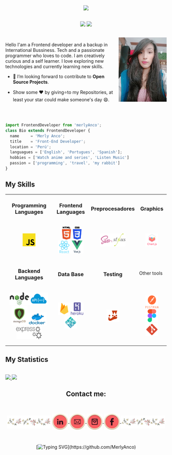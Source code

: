 <div align="center">
  <img src="./img/Banner Mer.gif"><br/>
<br/>

  ![](https://komarev.com/ghpvc/?username=MerlyAnco&color=ff69b4)
    <img src="https://img.shields.io/badge/Languages-English%20%26%20Portugués-ff69b4" />
</div>
<br/>

<img align='right' src="./img/foto.jpg" width="150" height="200">

Hello I'am a Frontend developer and a backup in International Bussiness. Tech and a passionate programmer who loves to code. I am creatively curious and a self learner. I love exploring new technologies and currently learning new skills.  <br> 

- 💬 I’m looking forward to contribute to **Open Source Projects**.

-  Show some ❤ by giving⭐to my Repositories, at least your star could make someone's day 😄.

<br><br>

```js
import FrontendDeveloper from 'merlyAnco';
class Bio extends FrontendDeveloper {
  name     = 'Merly Anco';
  title    = 'Front-End Developer';
  location = 'Perú';
  languagues = ['English', 'Portugues', 'Spanish'];
  hobbies = ['Watch anime and series', 'Listen Music']
  passion = ['programming', 'travel', 'my rabbit']
}
```
## My Skills

<div>

| | | | |
|--|--|--|--|
|<h3 align="center">Programming Languages</h3>|<h3 align="center">Frontend Languages</h3>|<h3 align="center">Preprocesadores</h3>|<h3 align="center">Graphics</h3>|
|<p align="center"><img title='Javascript' src='img/javascript.png' alt="javascript" width="40" height="40"/></a></p>|<p align="center"><a href="https://www.w3.org/html/" target="_blank" rel="noreferrer"><img title='Html5' src="img/html5.png"  alt="html5" width="40" height="40"/></a><a href="https://lenguajecss.com/css/" target="_blank" rel="noreferrer"><img title='Css3' src="img/css3.png"  alt="css3" width="27" height="40"/></a><a href="https://reactjs.org/" target="_blank" rel="noreferrer"><img title='react' src="img/react.svg    "  alt="react" width="40" height="40"/></a><a href="https://vuejs.org/" target="_blank" rel="noreferrer"><img title='vue' src="img/vue.svg"  alt="vue" width="40" height="40"/></a></p> |<p align=center><a href="https://sass-lang.com/" target="_blank" rel="noreferrer"><img title='sass' src="img/sass.svg"  alt="sass" width="40" height="40"/></a><a href="https://github.com/stylus/stylus" target="_blank" rel="noreferrer"><img title='stylus' src="img/stylus.png"  alt="stylus" width="40" height="40"/></a></p>|<p align="center"><a href="https://www.chartjs.org/" target="_blank" rel="noreferrer"><img title='chartjs' src="img/chart.svg"  alt="chartjs" width="40" height="40"/></a></p>|
|<h3 align="center">Backend Languages</h3>|<h3 align="center">Data Base</h3>|<h3 align="center">Testing</h3>|Other tools|
|<p align="center"><a href="https://nodejs.org/en/" target="_blank" rel="noreferrer"><img title='nodejs' src='img/node.png' alt="nodejs" width="60" height="40"/></a><a href="https://www.redhat.com/es/topics/api/what-is-a-rest-api" target="_blank" rel="noreferrer"><img title='api_rest' src='img/api_rest.png' alt="api_rest" width="60" height="40"/></a><a href="https://www.mongodb.org/html/" target="_blank" rel="noreferrer"><img title='mongodb' src='img/mongodb.png' alt="mongodb" width="50" height="60"/></a><a href="https://www.docker.com/" target="_blank" rel="noreferrer"><img title='docker' src='img/docker.png' alt="docker" width="60" height="40"/></a><a href="https://expressjs.com/" target="_blank" rel="noreferrer"><img title='expressjs' src='img/express-routing-logo.png' alt="expressjs" width="80" height="40"/></a></p>|<p align="center"><a href="https://firebase.google.com/" target="_blank" rel="noreferrer"><img title='firebase' src="img/firebase.svg"  alt="firebase" width="40" height="40"/></a><a href="https://www.heroku.com/" target="_blank" rel="noreferrer"><img title='heroku' src="img/heroku.svg"  alt="heroku" width="40" height="40"/></a><a href="https://www.netlify.com/" target="_blank" rel="noreferrer"><img title='netlify' src="img/netifly.svg"  alt="netlify" width="40" height="40"/></a></p>|<p align="center"><a href="https://jestjs.io/" target="_blank" rel="noreferrer"><img title='jestjs' src="img/jest.svg"  alt="jestjs" width="40" height="40"/></a></p>|<p align="center"><a href="https://www.postman.com/" target="_blank" rel="noreferrer"><img title='postman' src="img/postman-logo.png"  alt="postman" width="40" height="40"/></a> <a href="https://www.figma.com/" target="_blank" rel="noreferrer"><img title='figma' src="img/figma.svg"  alt="figma" width="40" height="40"/></a><a href="https://git-scm.com/" target="_blank" rel="noreferrer"><img title='git' src="img/git.svg"  alt="git" width="40" height="40"/></a>   </p>


</div>

## My Statistics

<br/>
<div align="left">
  <a href="https://abhigyantrips.dev/">
  <img width="49.5%" src="https://github-readme-stats.vercel.app/api?username=MerlyAnco&show_icons=true&theme=monokai&hide_border=true" />
    <img width="49.5%" src="https://github-readme-streak-stats.herokuapp.com/?user=MerlyAnco&theme=monokai&hide_border=true" />
  </a>
</div>

<h2 align="center">Contact me:</h2><br>

<p align="center">
<img align="center" title='LinkedIn' src="img/linea.gif" alt="Twitter" height="40"/>
  <a href="https://www.linkedin.com/in/merly-anco-porras-56917012b/" target="_blank">
    <img align="center" title='LinkedIn' src="img/linkedin.png" alt="Twitter" height="50" width="50" />
  </a>
  <a href="mailto:merly2257@gmail.com" target="_blank">
    <img align="center" title='Gmail' src="img/email.png" alt="Linkedin"  height="50" width="50" />
  </a>
  <a href="https://www.instagram.com/merly.anco/" target="_blank">
    <img align="center" title='Instagram' src="img/instagram.png" alt="Gmail" height="50" width="50" />
  </a>
  <a href="https://www.facebook.com/merly.ap22/" target="_blank">
    <img align="center" title='Facebook' src="img/fb.png" alt="Facebook" height="50" width="50" />
  </a>
  <img align="center" title='LinkedIn' src="img/linea.gif" alt="Twitter" height="40"/>
</p>
<br>

<div align="center">

[![Typing SVG](https://readme-typing-svg.herokuapp.com/?lines=Thanks+For+Visiting!!&center=true&color="ff69b4")](https://github.com/MerlyAnco)

</div>